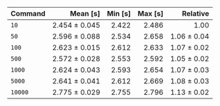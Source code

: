 | Command | Mean [s] | Min [s] | Max [s] | Relative |
|:---|---:|---:|---:|---:|
| `10` | 2.454 ± 0.045 | 2.422 | 2.486 | 1.00 |
| `50` | 2.596 ± 0.088 | 2.534 | 2.658 | 1.06 ± 0.04 |
| `100` | 2.623 ± 0.015 | 2.612 | 2.633 | 1.07 ± 0.02 |
| `500` | 2.572 ± 0.028 | 2.553 | 2.592 | 1.05 ± 0.02 |
| `1000` | 2.624 ± 0.043 | 2.593 | 2.654 | 1.07 ± 0.03 |
| `5000` | 2.641 ± 0.041 | 2.612 | 2.669 | 1.08 ± 0.03 |
| `10000` | 2.775 ± 0.029 | 2.755 | 2.796 | 1.13 ± 0.02 |
